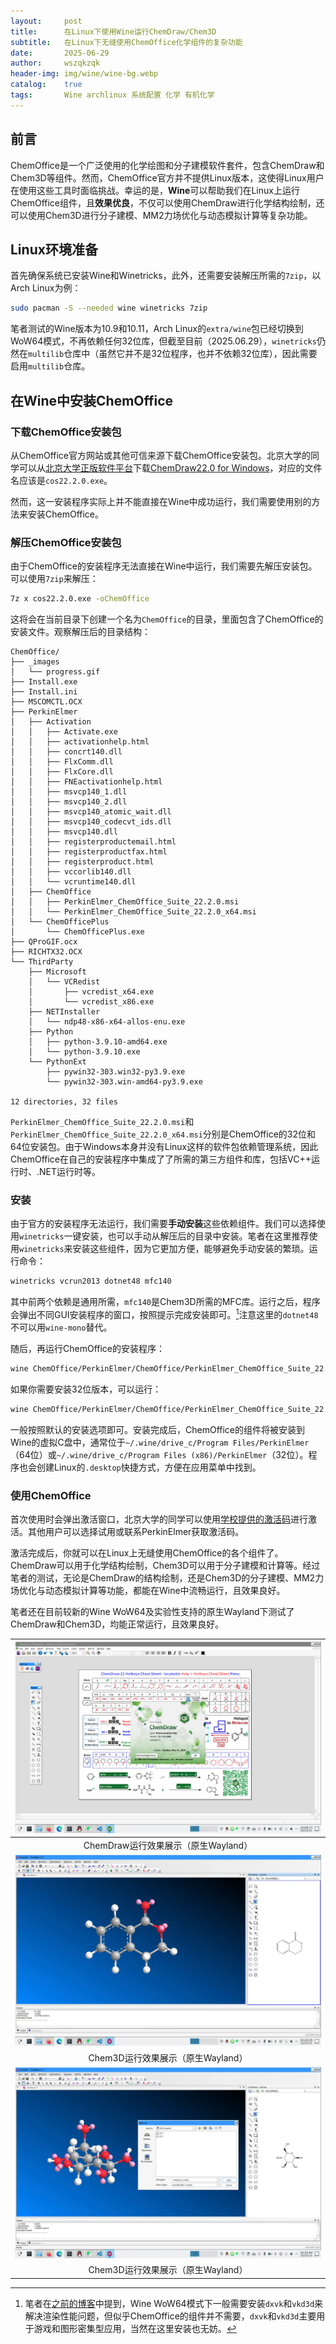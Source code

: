 ```yaml
---
layout:     post
title:      在Linux下使用Wine运行ChemDraw/Chem3D
subtitle:   在Linux下无缝使用ChemOffice化学组件的复杂功能
date:       2025-06-29
author:     wszqkzqk
header-img: img/wine/wine-bg.webp
catalog:    true
tags:       Wine archlinux 系统配置 化学 有机化学
---
```


## 前言

ChemOffice是一个广泛使用的化学绘图和分子建模软件套件，包含ChemDraw和Chem3D等组件。然而，ChemOffice官方并不提供Linux版本，这使得Linux用户在使用这些工具时面临挑战。幸运的是，**Wine**可以帮助我们在Linux上运行ChemOffice组件，且**效果优良**，不仅可以使用ChemDraw进行化学结构绘制，还可以使用Chem3D进行分子建模、MM2力场优化与动态模拟计算等复杂功能。

## Linux环境准备

首先确保系统已安装Wine和Winetricks，此外，还需要安装解压所需的`7zip`，以Arch Linux为例：

```bash
sudo pacman -S --needed wine winetricks 7zip
```

笔者测试的Wine版本为10.9和10.11，Arch Linux的`extra/wine`包已经切换到WoW64模式，不再依赖任何32位库，但截至目前（2025.06.29），`winetricks`仍然在`multilib`仓库中（虽然它并不是32位程序，也并不依赖32位库），因此需要启用`multilib`仓库。

## 在Wine中安装ChemOffice

### 下载ChemOffice安装包

从ChemOffice官方网站或其他可信来源下载ChemOffice安装包。北京大学的同学可以从[北京大学正版软件平台](https://software.pku.edu.cn)下载[ChemDraw22.0 for Windows](https://software.pku.edu.cn/product.html?id=553)，对应的文件名应该是`cos22.2.0.exe`。

然而，这一安装程序实际上并不能直接在Wine中成功运行，我们需要使用别的方法来安装ChemOffice。

### 解压ChemOffice安装包

由于ChemOffice的安装程序无法直接在Wine中运行，我们需要先解压安装包。可以使用`7zip`来解压：

```bash
7z x cos22.2.0.exe -oChemOffice
```

这将会在当前目录下创建一个名为`ChemOffice`的目录，里面包含了ChemOffice的安装文件。观察解压后的目录结构：

```
ChemOffice/
├── _images
│   └── progress.gif
├── Install.exe
├── Install.ini
├── MSCOMCTL.OCX
├── PerkinElmer
│   ├── Activation
│   │   ├── Activate.exe
│   │   ├── activationhelp.html
│   │   ├── concrt140.dll
│   │   ├── FlxComm.dll
│   │   ├── FlxCore.dll
│   │   ├── FNEactivationhelp.html
│   │   ├── msvcp140_1.dll
│   │   ├── msvcp140_2.dll
│   │   ├── msvcp140_atomic_wait.dll
│   │   ├── msvcp140_codecvt_ids.dll
│   │   ├── msvcp140.dll
│   │   ├── registerproductemail.html
│   │   ├── registerproductfax.html
│   │   ├── registerproduct.html
│   │   ├── vccorlib140.dll
│   │   └── vcruntime140.dll
│   ├── ChemOffice
│   │   ├── PerkinElmer_ChemOffice_Suite_22.2.0.msi
│   │   └── PerkinElmer_ChemOffice_Suite_22.2.0_x64.msi
│   └── ChemOfficePlus
│       └── ChemOfficePlus.exe
├── QProGIF.ocx
├── RICHTX32.OCX
└── ThirdParty
    ├── Microsoft
    │   └── VCRedist
    │       ├── vcredist_x64.exe
    │       └── vcredist_x86.exe
    ├── NETInstaller
    │   └── ndp48-x86-x64-allos-enu.exe
    ├── Python
    │   ├── python-3.9.10-amd64.exe
    │   └── python-3.9.10.exe
    └── PythonExt
        ├── pywin32-303.win32-py3.9.exe
        └── pywin32-303.win-amd64-py3.9.exe

12 directories, 32 files
```

`PerkinElmer_ChemOffice_Suite_22.2.0.msi`和`PerkinElmer_ChemOffice_Suite_22.2.0_x64.msi`分别是ChemOffice的32位和64位安装包。由于Windows本身并没有Linux这样的软件包依赖管理系统，因此ChemOffice在自己的安装程序中集成了了所需的第三方组件和库，包括VC++运行时、.NET运行时等。

### 安装

由于官方的安装程序无法运行，我们需要**手动安装**这些依赖组件。我们可以选择使用`winetricks`一键安装，也可以手动从解压后的目录中安装。笔者在这里推荐使用`winetricks`来安装这些组件，因为它更加方便，能够避免手动安装的繁琐。运行命令：

```bash
winetricks vcrun2013 dotnet48 mfc140
```

其中前两个依赖是通用所需，`mfc140`是Chem3D所需的MFC库。运行之后，程序会弹出不同GUI安装程序的窗口，按照提示完成安装即可。[^1]注意这里的`dotnet48`不可以用`wine-mono`替代。

[^1]: 笔者在[之前的博客](https://wszqkzqk.github.io/2025/06/17/archlinux-wine-wow64-config/)中提到，Wine WoW64模式下一般需要安装`dxvk`和`vkd3d`来解决渲染性能问题，但似乎ChemOffice的组件并不需要，`dxvk`和`vkd3d`主要用于游戏和图形密集型应用，当然在这里安装也无妨。

随后，再运行ChemOffice的安装程序：

```bash
wine ChemOffice/PerkinElmer/ChemOffice/PerkinElmer_ChemOffice_Suite_22.2.0_x64.msi
```

如果你需要安装32位版本，可以运行：

```bash
wine ChemOffice/PerkinElmer/ChemOffice/PerkinElmer_ChemOffice_Suite_22.2.0.msi
```

一般按照默认的安装选项即可。安装完成后，ChemOffice的组件将被安装到Wine的虚拟C盘中，通常位于`~/.wine/drive_c/Program Files/PerkinElmer`（64位）或`~/.wine/drive_c/Program Files (x86)/PerkinElmer`（32位）。程序也会创建Linux的`.desktop`快捷方式，方便在应用菜单中找到。

### 使用ChemOffice

首次使用时会弹出激活窗口，北京大学的同学可以使用[学校提供的激活码](https://software.pku.edu.cn/product.html?id=553)进行激活。其他用户可以选择试用或联系PerkinElmer获取激活码。

激活完成后，你就可以在Linux上无缝使用ChemOffice的各个组件了。ChemDraw可以用于化学结构绘制，Chem3D可以用于分子建模和计算等。经过笔者的测试，无论是ChemDraw的结构绘制，还是Chem3D的分子建模、MM2力场优化与动态模拟计算等功能，都能在Wine中流畅运行，且效果良好。

笔者还在目前较新的Wine WoW64及实验性支持的原生Wayland下测试了ChemDraw和Chem3D，均能正常运行，且效果良好。

|[![#~/img/wine/chem/chemdraw.webp](/img/wine/chem/chemdraw.webp)](/img/wine/chem/chemdraw.webp)|
|:----:|
|ChemDraw运行效果展示（原生Wayland）|
|[![#~/img/wine/chem/chem3d-02.webp](/img/wine/chem/chem3d-02.webp)](/img/wine/chem/chem3d-02.webp)|
|Chem3D运行效果展示（原生Wayland）|
|[![#~/img/wine/chem/chem3d-03.webp](/img/wine/chem/chem3d-03.webp)](/img/wine/chem/chem3d-03.webp)|
|Chem3D运行效果展示（原生Wayland）|
